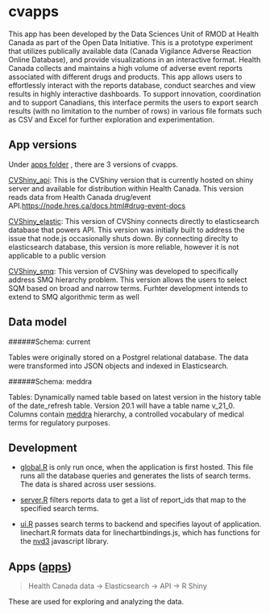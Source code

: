 # cvapps

This app has been developed by the Data Sciences Unit of RMOD at Health Canada as part of the Open Data Initiative. This is a prototype experiment that utilizes publically available data (Canada Vigilance Adverse Reaction Online Database), and provide visualizations in an interactive format. Health Canada collects and maintains a high volume of adverse event reports associated with different drugs and products. This app allows users to effortlessly interact with the reports database, conduct searches and view results in highly interactive dashboards. To support innovation, coordination and to support Canadians, this interface permits the users to export search results (with no limitation to the number of rows) in various file formats such as CSV and Excel for further exploration and experimentation.

## App versions
Under [apps folder](apps) , there are 3 versions of cvapps.

[CVShiny_api](apps/CVShiny_api): This is the CVShiny version that is currently hosted on shiny server and available for distribution within Health Canada. This version reads data from Health Canada drug/event API.https://node.hres.ca/docs.html#drug-event-docs

[CVShiny_elastic](apps/CVShiny_elastic): This version of CVShiny connects directly to elasticsearch database that powers API. This version was initially built to address the issue that node.js occasionally shuts down. By connecting direclty to elasticsearch database, this version is more reliable, however it is not applicable to a public version

[CVShiny_smq](apps/CVSlhiny_elastic): This version of CVShiny was developed to specifically address SMQ hierarchy problem. This version allows the users to select SQM based on broad and narrow terms. Furhter development intends to extend to SMQ algorithmic term as well

## Data model

######Schema: current

Tables were originally stored on a Postgrel relational database. The data were transformed into JSON objects and indexed in Elasticsearch.

######Schema: meddra

Tables: Dynamically named table based on latest version in the history table of the date_refresh table. Version 20.1 will have a table name v_21_0.
Columns contain [meddra](https://www.canada.ca/en/health-canada/services/drugs-health-products/medeffect-canada/adverse-reaction-database/about-medical-dictionary-regulatory-activities-canada-vigilance-adverse-reaction-online-database.html) hierarchy, a controlled vocabulary of medical terms for regulatory purposes.


## Development

- [global.R](apps/CVShiny_api/global.R) is only run once, when the application is first hosted. This file runs all the database queries and generates the lists of search terms. The data is shared across user sessions.

- [server.R](apps/CVShiny_api/server.R) filters reports data to get a list of report_ids that map to the specified search terms. 

- [ui.R](apps/CVShiny_api/ui.R) passes search terms to backend and specifies layout of application. linechart.R formats data for linechartbindings.js, which has functions for the [nvd3](http://nvd3.org/index.html) javascript library.
         

## Apps ([apps](apps/CVShiny_api))
> Health Canada data -> Elasticsearch -> API -> R Shiny

These are used for exploring and analyzing the data.
